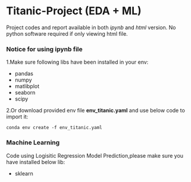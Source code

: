 # Titanic-Project (EDA + ML)
Project codes and report available in both _ipynb_ and _html_ version. No python software required if only viewing html file.
### Notice for using ipynb file
1.Make sure following libs have been installed in your env:
- pandas
- numpy
- matlibplot
- seaborn
- scipy

2.Or download provided env file __env_titanic.yaml__ and use below code to import it:
```
conda env create -f env_titanic.yaml
```
### Machine Learning 
Code using Logisitic Regression Model Prediction,please make sure you have installed below lib:
- sklearn
